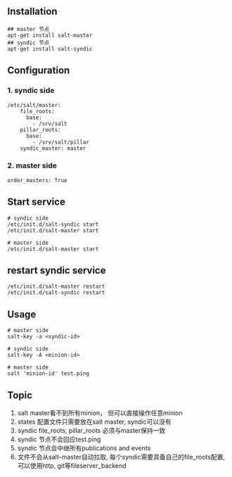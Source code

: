 ## Installation
```
## master 节点
apt-get install salt-master
## syndic 节点
apt-get install salt-syndic
```
## Configuration
### 1. syndic side
```
/etc/salt/master:
    file_roots:
      base:
        - /srv/salt
    pillar_roots:
      base:
        - /srv/salt/pillar
    syndic_master: master
```
### 2. master side
```
order_masters: True
```
## Start service
```
# syndic side
/etc/init.d/salt-syndic start
/etc/init.d/salt-master start

# master side
/etc/init.d/salt-master start

```
## restart syndic service
```
/etc/init.d/salt-master restart
/etc/init.d/salt-syndic restart
```
## Usage
```
# master side
salt-key -a <syndic-id>

# syndic side
salt-key -A <minion-id>

# master side
salt 'minion-id' test.ping
```

## Topic
1. salt master看不到所有minion， 但可以直接操作任意minion
2. states 配置文件只需要放在salt master, syndic可以没有
3. syndic file_roots, pillar_roots 必须与master保持一致
4. syndic 节点不会回应test.ping
5. syndic 节点会中继所有publications and events
6. 文件不会从salt-master自动拉取, 每个syndic需要具备自己的file_roots配置, 可以使用http, git等fileserver_backend
